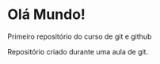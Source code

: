 # Olá Mundo!
 Primeiro repositório do curso de git e github

 Repositório criado durante uma aula de git.
